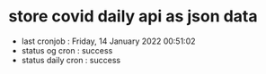 # store covid daily api as json data

- last cronjob : Friday, 14 January 2022 00:51:02
- status og cron : success
- status daily cron : success
      
      